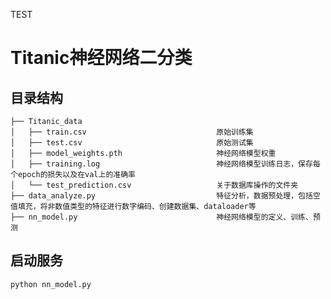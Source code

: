 TEST
# Titanic神经网络二分类

## 目录结构

    ├── Titanic_data                              
    │   ├── train.csv                             原始训练集
    │   ├── test.csv                              原始测试集
    │   ├── model_weights.pth                     神经网络模型权重
    │   ├── training.log                          神经网络模型训练日志，保存每个epoch的损失以及在val上的准确率
    │   └── test_prediction.csv                   关于数据库操作的文件夹
    ├── data_analyze.py                           特征分析，数据预处理，包括空值填充，将非数值类型的特征进行数字编码、创建数据集、dataloader等 
    ├── nn_model.py                               神经网络模型的定义、训练、预测

## 启动服务
    python nn_model.py
